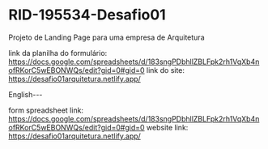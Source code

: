 # RID-195534-Desafio01
Projeto de Landing Page para uma empresa de Arquitetura

link da planilha do formulário: https://docs.google.com/spreadsheets/d/183sngPDbhllZBLFpk2rh1VqXb4nofRKorC5wEBONWQs/edit?gid=0#gid=0
link do site: https://desafio01arquitetura.netlify.app/

English---

form spreadsheet link: https://docs.google.com/spreadsheets/d/183sngPDbhllZBLFpk2rh1VqXb4nofRKorC5wEBONWQs/edit?gid=0#gid=0
website link: https://desafio01arquitetura.netlify.app/
